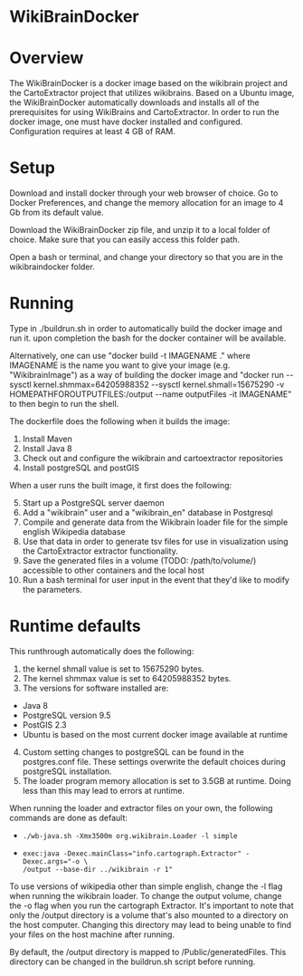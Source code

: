 # WikiBrainDocker
# Overview
The WikiBrainDocker is a docker image based on the wikibrain project and the
CartoExtractor project that utilizes wikibrains. Based on a Ubuntu image, the
WikiBrainDocker automatically downloads and installs all of the prerequisites
for using WikiBrains and CartoExtractor. In order to run the docker image, one
must have docker installed and configured. Configuration requires at least 4 GB
of RAM. 

# Setup
Download and install docker through your web browser of choice. Go to Docker
Preferences, and change the memory allocation for an image to 4 Gb from its
default value. 

Download the WikiBrainDocker zip file, and unzip it to a local folder of
choice. Make sure that you can easily access this folder path. 

Open a bash or terminal, and change your directory so that you are in the
wikibraindocker folder.

# Running

Type in ./buildrun.sh in order to automatically build the docker image and run
it. upon completion the bash for the docker container will be available. 

Alternatively, one can use "docker build -t IMAGENAME ." where IMAGENAME is the
name you want to give your image (e.g. "WikibrainImage") as a way of building
the docker image and "docker run --sysctl kernel.shmmax=64205988352 --sysctl
kernel.shmall=15675290 -v HOMEPATHFOROUTPUTFILES:/output --name outputFiles -it
IMAGENAME" to then begin to run the shell.

The dockerfile does the following when it builds the image:
1. Install Maven
2. Install Java 8
3. Check out and configure the wikibrain and cartoextractor repositories
4. Install postgreSQL and postGIS

When a user runs the built image, it first does the following:

5. Start up a PostgreSQL server daemon
5. Add a "wikibrain" user and a "wikibrain\_en" database in Postgresql
6. Compile and generate data from the Wikibrain loader file for the simple
   english Wikipedia database
7. Use that data in order to generate tsv files for use in visualization using
   the CartoExtractor extractor functionality.
8. Save the generated files in a volume (TODO: /path/to/volume/) accessible to
   other containers and the local host
9. Run a bash terminal for user input in the event that they'd like to modify
   the parameters.

# Runtime defaults 

This runthrough automatically does the following:
1. the kernel shmall value is set to 15675290 bytes.
2. The kernel shmmax value is set to 64205988352 bytes.
3. The versions for software installed are: 
  - Java 8
  - PostgreSQL version 9.5
  - PostGIS 2.3
  - Ubuntu is based on the most current docker image available at runtime
4. Custom setting changes to postgreSQL can be found in the postgres.conf file.
   These settings overwrite the default choices during postgreSQL installation. 
5. The loader program memory allocation is set to 3.5GB at runtime. Doing less
   than this may lead to errors at runtime. 

When running the loader and extractor files on your own, the following commands
are done as default: 
-     ./wb-java.sh -Xmx3500m org.wikibrain.Loader -l simple
-     exec:java -Dexec.mainClass="info.cartograph.Extractor" -Dexec.args="-o \
      /output --base-dir ../wikibrain -r 1"

To use versions of wikipedia other than simple english, change the -l flag when
running the wikibrain loader.  To change the output volume, change the -o flag
when you run the cartograph Extractor. It's important to note that only the
/output directory is a volume that's also mounted to a directory on the host
computer. Changing this directory may lead to being unable to find your files
on the host machine after running. 

By default, the /output directory is mapped to /Public/generatedFiles. This
directory can be changed in the buildrun.sh script before running. 
